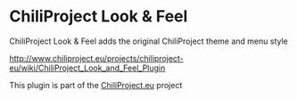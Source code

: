 # ChiliProject Look & Feel

ChiliProject Look & Feel adds the original ChiliProject theme and menu style

http://www.chiliproject.eu/projects/chiliproject-eu/wiki/ChiliProject_Look_and_Feel_Plugin

This plugin is part of the [ChiliProject.eu](http://www.chiliproject.eu) project
